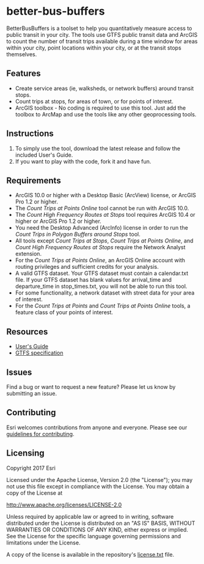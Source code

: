 # better-bus-buffers

BetterBusBuffers is a toolset to help you quantitatively measure access to public transit in your city. The tools use GTFS public transit data and ArcGIS to count the number of transit trips available during a time window for areas within your city, point locations within your city, or at the transit stops themselves.

## Features
* Create service areas (ie, walksheds, or network buffers) around transit stops.
* Count trips at stops, for areas of town, or for points of interest.
* ArcGIS toolbox - No coding is required to use this tool.  Just add the toolbox to ArcMap and use the tools like any other geoprocessing tools.

## Instructions

1. To simply use the tool, download the latest release and follow the included User's Guide.
2. If you want to play with the code, fork it and have fun.

## Requirements

* ArcGIS 10.0 or higher with a Desktop Basic (ArcView) license, or ArcGIS Pro 1.2 or higher.
* The *Count Trips at Points Online* tool cannot be run with ArcGIS 10.0.
* The *Count High Frequency Routes at Stops* tool requires ArcGIS 10.4 or higher or ArcGIS Pro 1.2 or higher.
* You need the Desktop Advanced (ArcInfo) license in order to run the *Count Trips in Polygon Buffers around Stops* tool.
* All tools except *Count Trips at Stops*, *Count Trips at Points Online*, and *Count High Frequency Routes at Stops* require the Network Analyst extension.
* For the *Count Trips at Points Online*, an ArcGIS Online account with routing privileges and sufficient credits for your analysis.
* A valid GTFS dataset. Your GTFS dataset must contain a calendar.txt file.  If your GTFS dataset has blank values for arrival_time and departure_time in stop_times.txt, you will not be able to run this tool.
* For some functionality, a network dataset with street data for your area of interest.
* For the *Count Trips at Points* and *Count Trips at Points Online* tools, a feature class of your points of interest.

## Resources

* [User's Guide](https://github.com/ArcGIS/public-transit-tools/blob/master/better-bus-buffers/UsersGuide.md)
* [GTFS specification](https://github.com/google/transit/blob/master/gtfs/spec/en/reference.md)

## Issues

Find a bug or want to request a new feature?  Please let us know by submitting an issue.

## Contributing

Esri welcomes contributions from anyone and everyone. Please see our [guidelines for contributing](https://github.com/esri/contributing).

## Licensing
Copyright 2017 Esri

Licensed under the Apache License, Version 2.0 (the "License");
you may not use this file except in compliance with the License.
You may obtain a copy of the License at

   http://www.apache.org/licenses/LICENSE-2.0

Unless required by applicable law or agreed to in writing, software
distributed under the License is distributed on an "AS IS" BASIS,
WITHOUT WARRANTIES OR CONDITIONS OF ANY KIND, either express or implied.
See the License for the specific language governing permissions and
limitations under the License.

A copy of the license is available in the repository's [license.txt](../License.txt?raw=true) file.